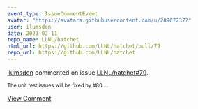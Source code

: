 ```yaml
---
event_type: IssueCommentEvent
avatar: "https://avatars.githubusercontent.com/u/28907237?"
user: ilumsden
date: 2023-02-11
repo_name: LLNL/hatchet
html_url: https://github.com/LLNL/hatchet/pull/79
repo_url: https://github.com/LLNL/hatchet
---
```


<a href='https://github.com/ilumsden' target='_blank'>ilumsden</a> commented on issue <a href='https://github.com/LLNL/hatchet/pull/79' target='_blank'>LLNL/hatchet#79</a>.

<small>The unit test issues will be fixed by #80....</small>

<a href='https://github.com/LLNL/hatchet/pull/79' target='_blank'>View Comment</a>